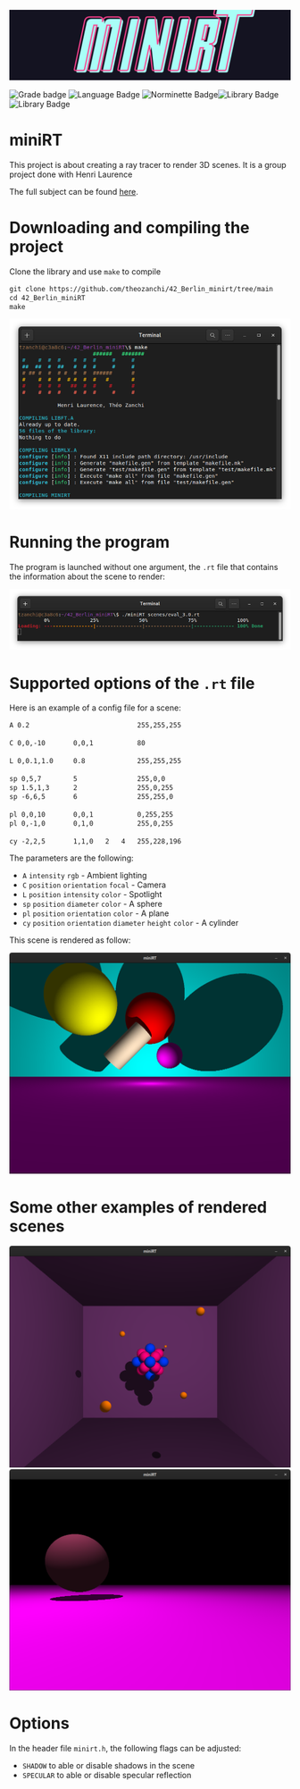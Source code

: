 ![Minirt logo](.media/42_project_banner.png)

![Grade badge](https://img.shields.io/badge/110_%2F_100-004d40?label=final%20grade&labelColor=151515&logo=data:image/svg%2bxml;base64,PHN2ZyB4bWxucz0iaHR0cDovL3d3dy53My5vcmcvMjAwMC9zdmciIGhlaWdodD0iMjRweCIgdmlld0JveD0iMCAwIDI0IDI0IiB3aWR0aD0iMjRweCIgZmlsbD0iI0ZGRkZGRiI+PHBhdGggZD0iTTAgMGgyNHYyNEgweiIgZmlsbD0ibm9uZSIvPjxwYXRoIGQ9Ik0xMiAxNy4yN0wxOC4xOCAyMWwtMS42NC03LjAzTDIyIDkuMjRsLTcuMTktLjYxTDEyIDIgOS4xOSA4LjYzIDIgOS4yNGw1LjQ2IDQuNzNMNS44MiAyMXoiLz48L3N2Zz4=) ![Language Badge](https://img.shields.io/badge/C-fe428e?logo=C&label=language&labelColor=151515) ![Norminette Badge](https://img.shields.io/badge/passing-brightgreen?logo=42&label=norminette&labelColor=151515)![Library Badge](https://img.shields.io/badge/our_own_libft-004d40?logo=GitHub&label=library%20used&labelColor=151515)![Library Badge](https://img.shields.io/badge/minilibx-004d40?logo=GitHub&label=library%20used&labelColor=151515)

# miniRT

This project is about creating a ray tracer to render 3D scenes.
It is a group project done with Henri Laurence

The full subject can be found [here](.media/en.subject.pdf).

# Downloading and compiling the project

Clone the library and use `make` to compile
```shell
git clone https://github.com/theozanchi/42_Berlin_minirt/tree/main
cd 42_Berlin_miniRT
make
```
![Compilation screenshot](.media/compilation_complete_screenshot.png)

# Running the program
The program is launched without one argument, the `.rt` file that contains the information about the scene to render:

![Launching](.media/launching.png)

# Supported options of the `.rt` file
Here is an example of a config file for a scene: 
```
A 0.2							255,255,255

C 0,0,-10		0,0,1			80

L 0,0.1,1.0		0.8				255,255,255

sp 0,5,7		5				255,0,0 
sp 1.5,1,3		2				255,0,255 
sp -6,6,5		6				255,255,0 

pl 0,0,10		0,0,1			0,255,255 
pl 0,-1,0		0,1,0			255,0,255 

cy -2,2,5		1,1,0	2	4	255,228,196
```
The parameters are the following: 
* `A` `intensity` `rgb` - Ambient lighting
* `C` `position` `orientation` `focal` - Camera
* `L` `position` `intensity` `color` - Spotlight
* `sp` `position` `diameter` `color` - A sphere
* `pl` `position` `orientation` `color` - A plane
* `cy` `position` `orientation` `diameter` `height` `color` - A cylinder

This scene is rendered as follow: 

![Scene 3.0](.media/scene_3.0.png)

# Some other examples of rendered scenes
![Scene 3.1](.media/scene_3.1.png)
![Scene 6.0](.media/scene_6.0.png)

# Options
In the header file `minirt.h`, the following flags can be adjusted: 
* `SHADOW` to able or disable shadows in the scene
* `SPECULAR` to able or disable specular reflection